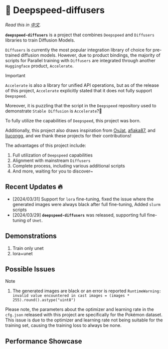 # 🧩 Deepspeed-diffusers

*Read this in [中文](README.md).*

**`deepspeed-diffusers`** is a project that combines `Deepspeed` and `Diffusers` libraries to train Diffusion Models.

`Diffusers` is currently the most popular integration library of choice for pre-trained diffusion models. However, due to product bindings, the majority of scripts for Parallel training with `Diffusers` are integrated through another `Huggingface` product, `Accelerate`.

> [!IMPORTANT]
> `Accelerate` is also a library for unified API operations, but as of the release of this project, `Accelerate` explicitly stated that it does not fully support `Deepspeed`.
>
> Moreover, it is puzzling that the script in the `Deepspeed` repository used to demonstrate `Stable Diffusion` is `Accelerate`?🤔
>
> To fully utilize the capabilities of `Deepspeed`, this project was born.

Additionally, this project also draws inspiration from [OvJat](https://github.com/OvJat/DeepSpeedTutorial), [afiaka87](https://github.com/afiaka87/latent-diffusion-deepspeed), and [liucongg](https://github.com/liucongg/ChatGLM-Finetuning), and we thank these projects for their contributions!

The advantages of this project include:
1. Full utilization of `Deepspeed` capabilities
2. Alignment with mainstream `Diffusers`
3. Complete process, including various additional scripts
4. And more, waiting for you to discover~

## Recent Updates 🔥 
- [2024/03/31] Support for `lora` fine-tuning, fixed the issue where the generated images were always black after full fine-tuning, Added `slurm` scripts
- [2024/03/29] **`deepspeed-diffusers`** was released, supporting full fine-tuning of `Unet`.

## Demonstrations

1. Train only unet
2. lora+unet

## Possible Issues
> [!NOTE]
> 1. The generated images are black or an error is reported `RuntimeWarning: invalid value encountered in cast images = (images * 255).round().astype("uint8")`
>
> Please note, the parameters about the optimizer and learning rate in the `cfg.json` released with this project are specifically for the Pokémon dataset. This issue is due to the optimizer and learning rate not being suitable for the training set, causing the training loss to always be none.

## Performance Showcase
